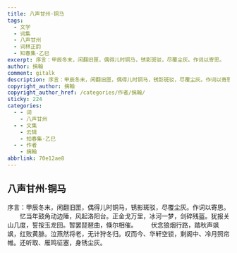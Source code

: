 ```yaml
---
title: 八声甘州·铜马
tags:
  - 文学
  - 词集
  - 八声甘州
  - 词林正韵
  - 知春集·乙巳
excerpt: 序言：甲辰冬末，闲翻旧匣，偶得儿时铜马，锈影斑驳，尽覆尘灰。作词以寄思。
author: 摛翰
comment: gitalk
description: 序言：甲辰冬末，闲翻旧匣，偶得儿时铜马，锈影斑驳，尽覆尘灰。作词以寄思。
copyright_author: 摛翰
copyright_author_href: /categories/作者/摛翰/
sticky: 224
categories:
  - - 词
    - 八声甘州
  - - 文集
    - 云辑
    - 知春集·乙巳
  - - 作者
    - 摛翰
abbrlink: 70e12ae8
---
```

## 八声甘州·铜马
序言：甲辰冬末，闲翻旧匣，偶得儿时铜马，锈影斑驳，尽覆尘灰。作词以寄思。
&emsp;&emsp;忆当年鼓角动边陲，风起洛阳台。正金戈万里，冰河一梦，剑碎残盔。犹报关山几度，誓按玉龙回。暂罢琵琶曲，倏尔相催。
&emsp;&emsp;伏念狼烟行路，踏秋声飒飒，红败黄腓。泣燕然将老，无计狩冬归。叹而今、华轩空锁，剩阁中、冷月照帘帷。还听取、雁鸣征塞，身锈尘灰。
